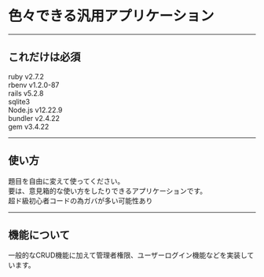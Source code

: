 # 色々できる汎用アプリケーション
***
## これだけは必須
ruby v2.7.2  
rbenv v1.2.0-87    
rails v5.2.8  
sqlite3  
Node.js v12.22.9  
bundler v2.4.22  
gem v3.4.22  
***
## 使い方
題目を自由に変えて使ってください。  
要は、意見箱的な使い方をしたりできるアプリケーションです。  
超ド級初心者コードの為ガバが多い可能性あり
***
## 機能について
一般的なCRUD機能に加えて管理者権限、ユーザーログイン機能などを実装しています。  
